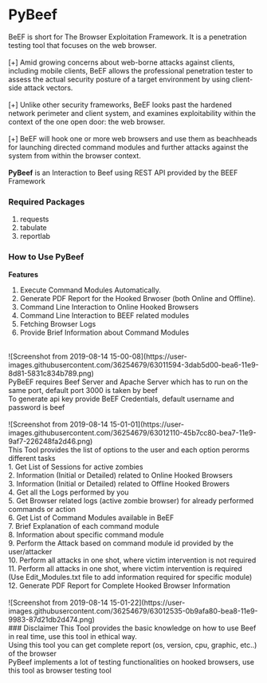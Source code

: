 # PyBeef
BeEF is short for The Browser Exploitation Framework. It is a penetration testing tool that focuses on the web browser.<br/><br/>
[+]  Amid growing concerns about web-borne attacks against clients, including mobile clients, BeEF allows the professional penetration tester to assess the actual security posture of a target environment by using client-side attack vectors.<br/><br/>[+] Unlike other security frameworks, BeEF looks past the hardened network perimeter and client system, and examines exploitability within the context of the one open door: the web browser.<br/><br/>[+] BeEF will hook one or more web browsers and use them as beachheads for launching directed command modules and further attacks against the system from within the browser context.<br/><br/>
**PyBeef** is an Interaction to Beef using REST API provided by the BEEF Framework

### Required Packages
1. requests<br/>
2. tabulate<br/>
3. reportlab<br/>

### How to Use PyBeef
**Features**<br/>
1. Execute Command Modules Automatically.<br/>
2. Generate PDF Report for the Hooked Brwoser (both Online and Offline).<br/>
3. Command Line Interaction to Online Hooked Browsers<br/>
4. Command Line Interaction to BEEF related modules<br/>
5. Fetching Browser Logs<br/>
6. Provide Brief Information about Command Modules<br/>
<br/>
![Screenshot from 2019-08-14 15-00-08](https://user-images.githubusercontent.com/36254679/63011594-3dab5d00-bea6-11e9-8d81-5831c834b789.png)
<br/>
PyBeEF requires Beef Server and Apache Server which has to run on the same port, default port 3000 is taken by beef<br/>
To generate api key provide BeEF Credentials, default username and password is beef<br/>
<br/>
![Screenshot from 2019-08-14 15-01-01](https://user-images.githubusercontent.com/36254679/63012110-45b7cc80-bea7-11e9-9af7-226248fa2d46.png)
<br/>
This Tool provides the list of options to the user and each option perorms different tasks<br/>
1. Get List of Sessions for active zombies<br/>
2. Information (Initial or Detailed) related to Online Hooked Browsers<br/>
3. Information (Initial or Detailed) related to Offline Hooked Browers<br/>
4. Get all the Logs performed by you<br/>
5. Get Browser related logs (active zombie browser) for already performed commands or action<br/>
6. Get List of Command Modules available in BeEF<br/>
7. Brief Explanation of each command module<br/>
8. Information about specific command module<br/>
9. Perform the Attack based on command module id provided by the user/attacker<br/>
10. Perform all attacks in one shot, where victim intervention is not required<br/>
11. Perform all attacks in one shot, where victim intervention is required (Use Edit_Modules.txt file to add information required for specific module)<br/>
12. Generate PDF Report for Complete Hooked Browser Information
<br/><br/>
![Screenshot from 2019-08-14 15-01-22](https://user-images.githubusercontent.com/36254679/63012535-0b9afa80-bea8-11e9-9983-87d21db2d474.png)
<br/>
### Disclaimer
This Tool provides the basic knowledge on how to use Beef in real time, use this tool in ethical way.<br/>Using this tool you can get complete report (os, version, cpu, graphic, etc..) of the browser<br/>PyBeef implements a lot of testing functionalities on hooked browsers, use this tool as browser testing tool

